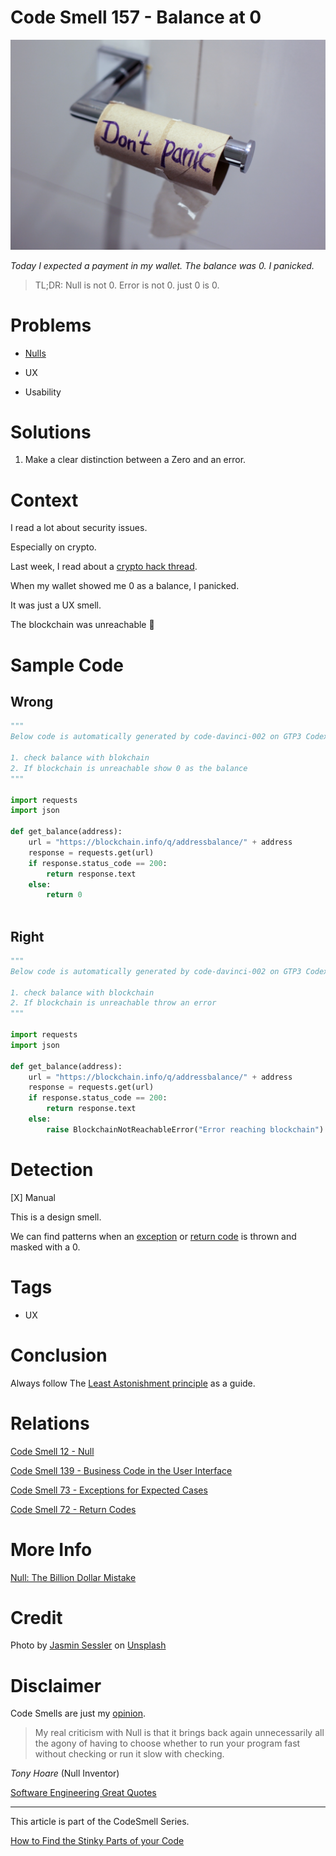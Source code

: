 # Code Smell 157 - Balance at 0

![Code Smell 157 - Balance at 0](Code%20Smell%20157%20-%20Balance%20at%200.jpg)

*Today I expected a payment in my wallet. The balance was 0. I panicked.*

> TL;DR: Null is not 0. Error is not 0. just 0 is 0.

# Problems

- [Nulls](https://github.com/mcsee/Software-Design-Articles/tree/main/Articles/Theory/Null%20-%20The%20Billion%20Dollar%20Mistake/readme.md)

- UX

- Usability

# Solutions

1. Make a clear distinction between a Zero and an error.

# Context

I read a lot about security issues. 

Especially on crypto.

Last week, I read about a [crypto hack thread](https://twitter.com/stephenlacy/status/1554697083331891201).

When my wallet showed me 0 as a balance, I panicked.

It was just a UX smell.

The blockchain was unreachable 💩

# Sample Code

## Wrong

[Gist Url]: # (https://gist.github.com/mcsee/4b6caebfa8707878eba0416c260fd180)
```python
"""
Below code is automatically generated by code-davinci-002 on GTP3 Codex

1. check balance with blokchain
2. If blockchain is unreachable show 0 as the balance
"""

import requests
import json

def get_balance(address):
    url = "https://blockchain.info/q/addressbalance/" + address
    response = requests.get(url)
    if response.status_code == 200:
        return response.text
    else:
        return 0      
      


```

## Right

[Gist Url]: # (https://gist.github.com/mcsee/f59614042404c4d55eac82d3f6f9c8a0)
```python
"""
Below code is automatically generated by code-davinci-002 on GTP3 Codex

1. check balance with blockchain
2. If blockchain is unreachable throw an error
"""

import requests
import json

def get_balance(address):
    url = "https://blockchain.info/q/addressbalance/" + address
    response = requests.get(url)
    if response.status_code == 200:
        return response.text
    else:
        raise BlockchainNotReachableError("Error reaching blockchain")
```

# Detection

[X] Manual

This is a design smell. 

We can find patterns when an [exception](https://github.com/mcsee/Software-Design-Articles/tree/main/Articles/Code%20Smells/Code%20Smell%2073%20-%20Exceptions%20for%20Expected%20Cases/readme.md) or [return code](https://github.com/mcsee/Software-Design-Articles/tree/main/Articles/Code%20Smells/Code%20Smell%2072%20-%20Return%20Codes/readme.md) is thrown and masked with a 0.

# Tags

- UX

# Conclusion

Always follow The [Least Astonishment principle](https://en.wikipedia.org/wiki/Principle_of_least_astonishment) as a guide.

# Relations

[Code Smell 12 - Null](https://github.com/mcsee/Software-Design-Articles/tree/main/Articles/Code%20Smells/Code%20Smell%2012%20-%20Null/readme.md)

[Code Smell 139 - Business Code in the User Interface](https://github.com/mcsee/Software-Design-Articles/tree/main/Articles/Code%20Smells/Code%20Smell%20139%20-%20Business%20Code%20in%20the%20User%20Interface/readme.md)

[Code Smell 73 - Exceptions for Expected Cases](https://github.com/mcsee/Software-Design-Articles/tree/main/Articles/Code%20Smells/Code%20Smell%2073%20-%20Exceptions%20for%20Expected%20Cases/readme.md)

[Code Smell 72 - Return Codes](https://github.com/mcsee/Software-Design-Articles/tree/main/Articles/Code%20Smells/Code%20Smell%2072%20-%20Return%20Codes/readme.md)

# More Info

[Null: The Billion Dollar Mistake](https://github.com/mcsee/Software-Design-Articles/tree/main/Articles/Theory/Null%20-%20The%20Billion%20Dollar%20Mistake/readme.md)

# Credit

Photo by [Jasmin Sessler](https://unsplash.com/@jasmin_sessler) on [Unsplash](https://unsplash.com/s/photos/panic)  

# Disclaimer

Code Smells are just my [opinion](https://github.com/mcsee/Software-Design-Articles/tree/main/Articles/Blogging/I%20Wrote%20More%20than%2090%20Articles%20on%202021%20Here%20is%20What%20I%20Learned/readme.md).

> My real criticism with Null is that it brings back again unnecessarily all the agony of having to choose whether to run your program fast without checking or run it slow with checking.

_Tony Hoare_ (Null Inventor)
 
[Software Engineering Great Quotes](https://github.com/mcsee/Software-Design-Articles/tree/main/Articles/Quotes/Software%20Engineering%20Great%20Quotes/readme.md)

* * *

This article is part of the CodeSmell Series.

[How to Find the Stinky Parts of your Code](https://github.com/mcsee/Software-Design-Articles/tree/main/Articles/Code%20Smells/How%20to%20Find%20the%20Stinky%20parts%20of%20your%20Code/readme.md)